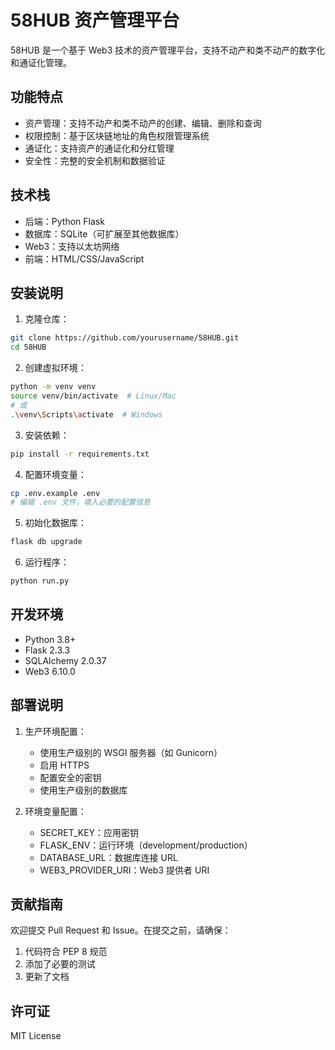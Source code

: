 # 58HUB 资产管理平台

58HUB 是一个基于 Web3 技术的资产管理平台，支持不动产和类不动产的数字化和通证化管理。

## 功能特点

- 资产管理：支持不动产和类不动产的创建、编辑、删除和查询
- 权限控制：基于区块链地址的角色权限管理系统
- 通证化：支持资产的通证化和分红管理
- 安全性：完整的安全机制和数据验证

## 技术栈

- 后端：Python Flask
- 数据库：SQLite（可扩展至其他数据库）
- Web3：支持以太坊网络
- 前端：HTML/CSS/JavaScript

## 安装说明

1. 克隆仓库：
```bash
git clone https://github.com/yourusername/58HUB.git
cd 58HUB
```

2. 创建虚拟环境：
```bash
python -m venv venv
source venv/bin/activate  # Linux/Mac
# 或
.\venv\Scripts\activate  # Windows
```

3. 安装依赖：
```bash
pip install -r requirements.txt
```

4. 配置环境变量：
```bash
cp .env.example .env
# 编辑 .env 文件，填入必要的配置信息
```

5. 初始化数据库：
```bash
flask db upgrade
```

6. 运行程序：
```bash
python run.py
```

## 开发环境

- Python 3.8+
- Flask 2.3.3
- SQLAlchemy 2.0.37
- Web3 6.10.0

## 部署说明

1. 生产环境配置：
   - 使用生产级别的 WSGI 服务器（如 Gunicorn）
   - 启用 HTTPS
   - 配置安全的密钥
   - 使用生产级别的数据库

2. 环境变量配置：
   - SECRET_KEY：应用密钥
   - FLASK_ENV：运行环境（development/production）
   - DATABASE_URL：数据库连接 URL
   - WEB3_PROVIDER_URI：Web3 提供者 URI

## 贡献指南

欢迎提交 Pull Request 和 Issue。在提交之前，请确保：

1. 代码符合 PEP 8 规范
2. 添加了必要的测试
3. 更新了文档

## 许可证

MIT License 